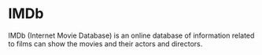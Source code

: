 # IMDb
IMDb (Internet Movie Database) is an online database of information related to films can show the movies and their actors and directors.
